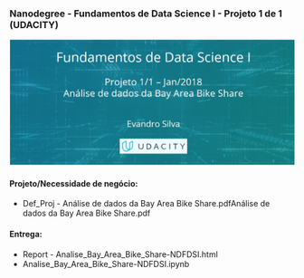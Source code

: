 ### Nanodegree - Fundamentos de Data Science I - Projeto 1 de 1 (UDACITY)
![Análise de dados da Bay Area Bike Share](images/DS1_M04_img.jpg)
#### Projeto/Necessidade de negócio: 
- Def_Proj - Análise de dados da Bay Area Bike Share.pdfAnálise de dados da Bay Area Bike Share.pdf

#### Entrega: 
- Report - Analise_Bay_Area_Bike_Share-NDFDSI.html
- Analise_Bay_Area_Bike_Share-NDFDSI.ipynb
        
